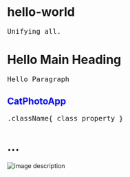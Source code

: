 # hello-world
Unifying all.

<!-- GOAL: Learning at a consistent pace from freecodecamp -->
<!------------------------------------------------------>

<!-- HTML -->
<h1> Hello Main Heading </h1>  <!-- HEADINGS-->
<p> Hello Paragraph </p>        <!-- PARAGRAPHS-->
<!-- This is how you comment in HTML -->

<!------------------------------------------------------>

<h2 style = "color: blue">CatPhotoApp</h2> <!-- CHANGE COLOR -->
<!-- style inside the h2 element is called an INLINE style -->
<style>
  h2{
    color:red;
  }  
</style>
<!-- Seperating style from info -->

<!------------------------------------------------------>

<!-- Creating a class-->

.className{
class property
}

<h1 class = "className"> ... </h1>

<!------------------------------------------------------>

<!-- Classes can be used multiple times -->

<!------------------------------------------------------>

<style>
  p {
      font-size : 16px;
      font-family: Monospace;

  {
  </style>
<!------------------------------------------------------>

<img src = "bla bla bla" alt = " image description">   
